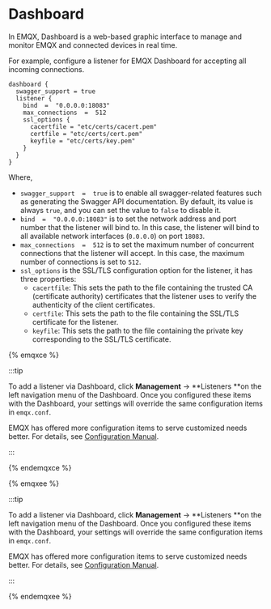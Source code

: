 # Dashboard

In EMQX, Dashboard is a web-based graphic interface to manage and monitor EMQX and connected devices in real time.

For example,  configure a listener for EMQX Dashboard for accepting all incoming connections.

```
dashboard {
  swagger_support = true
  listener {
    bind  =  "0.0.0.0:18083"
    max_connections  =  512
    ssl_options {
      cacertfile = "etc/certs/cacert.pem"
      certfile = "etc/certs/cert.pem"
      keyfile = "etc/certs/key.pem"
    }
  }
}
```

Where,

- `swagger_support  =  true` is to enable all swagger-related features such as generating the Swagger API documentation. By default, its value is always `true`, and you can set the value to `false` to disable it.
- `bind  =  "0.0.0.0:18083"`  is to set the network address and port number that the listener will bind to. In this case, the listener will bind to all available network interfaces (`0.0.0.0`) on port `18083`.
- `max_connections  =  512` is to set the maximum number of concurrent connections that the listener will accept. In this case, the maximum number of connections is set to `512`.
- `ssl_options` is the SSL/TLS configuration option for the listener, it has three properties:
  - `cacertfile`: This sets the path to the file containing the trusted CA (certificate authority) certificates that the listener uses to verify the authenticity of the client certificates.
  - `certfile`: This sets the path to the file containing the SSL/TLS certificate for the listener.
  - `keyfile`: This sets the path to the file containing the private key corresponding to the SSL/TLS certificate.

{% emqxce %}

:::tip

To add a listener via Dashboard, click **Management** -> **Listeners **on the left navigation menu of the Dashboard. Once you configured these items with the Dashboard, your settings will override the same configuration items in `emqx.conf`.

EMQX has offered more configuration items to serve customized needs better. For details, see [Configuration Manual](https://www.emqx.io/docs/en/v${CE_VERSION}/hocon/).

:::

{% endemqxce %}

{% emqxee %}

:::tip

To add a listener via Dashboard, click **Management** -> **Listeners **on the left navigation menu of the Dashboard. Once you configured these items with the Dashboard, your settings will override the same configuration items in `emqx.conf`.

EMQX has offered more configuration items to serve customized needs better. For details, see [Configuration Manual](https://docs.emqx.com/en/enterprise/v@EE_VERSION@/hocon/).

:::

{% endemqxee %}